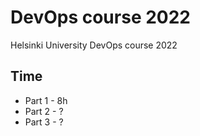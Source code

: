 # DevOps course 2022

Helsinki University DevOps course 2022

## Time
- Part 1 - 8h
- Part 2 - ?
- Part 3 - ?
